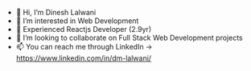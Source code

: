 - 👋 Hi, I’m Dinesh Lalwani
- 👀 I’m interested in Web Development
- 🌱 Experienced Reactjs Developer (2.9yr)
- 💞️ I’m looking to collaborate on Full Stack Web Development projects
- 📫 You can reach me through LinkedIn ->  https://www.linkedin.com/in/dm-lalwani/

<!---
dm-lalwani/dm-lalwani is a ✨ special ✨ repository because its `README.md` (this file) appears on your GitHub profile.
You can click the Preview link to take a look at your changes.
--->
